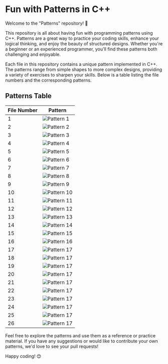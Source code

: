# Fun with Patterns in C++

Welcome to the "Patterns" repository! 🎉

This repository is all about having fun with programming patterns using C++. Patterns are a great way to practice your coding skills, enhance your logical thinking, and enjoy the beauty of structured designs. Whether you're a beginner or an experienced programmer, you'll find these patterns both challenging and enjoyable.

Each file in this repository contains a unique pattern implemented in C++. The patterns range from simple shapes to more complex designs, providing a variety of exercises to sharpen your skills. Below is a table listing the file numbers and the corresponding patterns.

## Patterns Table

| File Number | Pattern           |
|-------------|-------------------|
|      1      | ![Pattern 1](https://github.com/Layan-Abumousa/Patterns/blob/main/Pic/1.png) |   
|      2      | ![Pattern 2](https://github.com/Layan-Abumousa/Patterns/blob/main/Pic/Frame%202.png) |   
|      3      | ![Pattern 3](https://github.com/Layan-Abumousa/Patterns/blob/main/Pic/Frame%203.png) |   
|      4      | ![Pattern 4](https://github.com/Layan-Abumousa/Patterns/blob/main/Pic/Frame%204.png) |   
|      5      | ![Pattern 5](https://github.com/Layan-Abumousa/Patterns/blob/main/Pic/Frame%205.png) |   
|      6      | ![Pattern 6](https://github.com/Layan-Abumousa/Patterns/blob/main/Pic/Frame%206.png) |   
|      7      | ![Pattern 7](https://github.com/Layan-Abumousa/Patterns/blob/main/Pic/Frame%207.png) |   
|      8      | ![Pattern 8](https://github.com/Layan-Abumousa/Patterns/blob/main/Pic/Frame%208.png) |   
|      9      | ![Pattern 9](https://github.com/Layan-Abumousa/Patterns/blob/main/Pic/Frame%209.png) |   
|      10     | ![Pattern 10](https://github.com/Layan-Abumousa/Patterns/blob/main/Pic/Frame%2010.png) |   
|      11      | ![Pattern 11]( https://github.com/Layan-Abumousa/Patterns/blob/main/Pic/Frame%2011.png) |   
|      12      | ![Pattern 12](https://github.com/Layan-Abumousa/Patterns/blob/main/Pic/Frame%2012.png) |   
|      13      | ![Pattern 13](https://github.com/Layan-Abumousa/Patterns/blob/main/Pic/Frame%2013.png) |   
|      14      | ![Pattern 14](https://github.com/Layan-Abumousa/Patterns/blob/main/Pic/Frame%2014.png) |   
|      15      | ![Pattern 15](https://github.com/Layan-Abumousa/Patterns/blob/main/Pic/Frame%2015.png) |   
|      16      | ![Pattern 16](https://github.com/Layan-Abumousa/Patterns/blob/main/Pic/Frame%2016.png) |   
|      17      | ![Pattern 17](https://github.com/Layan-Abumousa/Patterns/blob/main/Pic/Frame%2017.png) |   
|      18      | ![Pattern 17](https://github.com/Layan-Abumousa/Patterns/blob/main/Pic/Frame%2018.png) |   
|      19      | ![Pattern 17](https://github.com/Layan-Abumousa/Patterns/blob/main/Pic/Frame%2019.png) |   
|      20      | ![Pattern 17](https://github.com/Layan-Abumousa/Patterns/blob/main/Pic/Frame%2020.png) |   
|      21      | ![Pattern 17](https://github.com/Layan-Abumousa/Patterns/blob/main/Pic/Frame%2021.png) |   
|      22      | ![Pattern 17](https://github.com/Layan-Abumousa/Patterns/blob/main/Pic/Frame%2022.png) |   
|      23      | ![Pattern 17](https://github.com/Layan-Abumousa/Patterns/blob/main/Pic/Frame%2023.png) |   
|      24      | ![Pattern 17](https://github.com/Layan-Abumousa/Patterns/blob/main/Pic/Frame%2024.png) |   
|      25      | ![Pattern 17](https://github.com/Layan-Abumousa/Patterns/blob/main/Pic/Frame%2025.png) |   
|      26      | ![Pattern 17](https://github.com/Layan-Abumousa/Patterns/blob/main/Pic/Frame%2026.png) |   


Feel free to explore the patterns and use them as a reference or practice material. If you have any suggestions or would like to contribute your own patterns, we'd love to see your pull requests!

Happy coding! 😊

